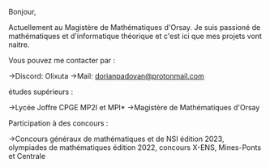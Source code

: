 Bonjour, 

Actuellement au Magistère de Mathématiques d'Orsay. 
Je suis passioné de mathématiques et d'informatique théorique et c'est ici que mes projets vont naitre. 

Vous pouvez me contacter par :

->Discord: Olixuta 
->Mail: dorianpadovan@protonmail.com

études supérieurs : 

->Lycée Joffre CPGE MP2I et MPI*
->Magistère de Mathématiques d'Orsay

Participation à des concours : 

->Concours généraux de mathématiques et de NSI édition 2023, olympiades de mathématiques édition 2022, concours X-ENS, Mines-Ponts et Centrale






<!---
Olixuta/Olixuta is a ✨ special ✨ repository because its `README.md` (this file) appears on your GitHub profile.
You can click the Preview link to take a look at your changes.
--->
